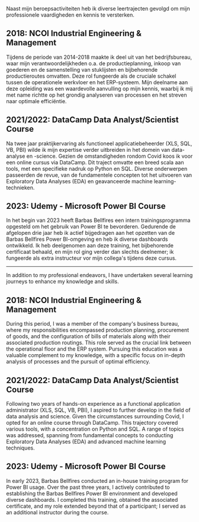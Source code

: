 Naast mijn beroepsactiviteiten heb ik diverse leertrajecten gevolgd om mijn professionele vaardigheden en kennis te versterken.

## 2018: NCOI Industrial Engineering & Management
Tijdens de periode van 2014-2018 maakte ik deel uit van het bedrijfsbureau, waar mijn verantwoordelijkheden o.a. de productieplanning, inkoop van goederen en de samenstelling van stuklijsten en bijbehorende productieroutes omvatten. Deze rol fungeerde als de cruciale schakel tussen de operationele werkvloer en het ERP-systeem. Mijn deelname aan deze opleiding was een waardevolle aanvulling op mijn kennis, waarbij ik mij met name richtte op het grondig analyseren van processen en het streven naar optimale efficiëntie.

## 2021/2022: DataCamp Data Analyst/Scientist Course
Na twee jaar praktijkervaring als functioneel applicatiebeheerder (XLS, SQL, VB, PBI) wilde ik mijn expertise verder uitbreiden in het domein van data-analyse en -science. Gezien de omstandigheden rondom Covid koos ik voor een online cursus via DataCamp. Dit traject omvatte een breed scala aan tools, met een specifieke nadruk op Python en SQL. Diverse onderwerpen passeerden de revue, van de fundamentele concepten tot het uitvoeren van Exploratory Data Analyses (EDA) en geavanceerde machine learning-technieken.

## 2023: Udemy - Microsoft Power BI Course
In het begin van 2023 heeft Barbas Bellfires een intern trainingsprogramma opgesteld om het gebruik van Power BI te bevorderen. Gedurende de afgelopen drie jaar heb ik actief bijgedragen aan het opzetten van de Barbas Bellfires Power BI-omgeving en heb ik diverse dashboards ontwikkeld. Ik heb deelgenomen aan deze training, het bijbehorende certificaat behaald, en mijn rol ging verder dan slechts deelnemer; ik fungeerde als extra instructeur vor mijn collega's tijdens deze cursus.

______________________________________________________________________________________

In addition to my professional endeavors, I have undertaken several learning journeys to enhance my knowledge and skills.

## 2018: NCOI Industrial Engineering & Management
During this period, I was a member of the company's business bureau, where my responsibilities encompassed production planning, procurement of goods, and the configuration of bills of materials along with their associated production routings. This role served as the crucial link between the operational floor and the ERP system. Pursuing this education was a valuable complement to my knowledge, with a specific focus on in-depth analysis of processes and the pursuit of optimal efficiency.

## 2021/2022: DataCamp Data Analyst/Scientist Course
Following two years of hands-on experience as a functional application administrator (XLS, SQL, VB, PBI), I aspired to further develop in the field of data analysis and science. Given the circumstances surrounding Covid, I opted for an online course through DataCamp. This trajectory covered various tools, with a concentration on Python and SQL. A range of topics was addressed, spanning from fundamental concepts to conducting Exploratory Data Analyses (EDA) and advanced machine learning techniques.

## 2023: Udemy - Microsoft Power BI Course
In early 2023, Barbas Bellfires conducted an in-house training program for Power BI usage. Over the past three years, I actively contributed to establishing the Barbas Bellfires Power BI environment and developed diverse dashboards. I completed this training, obtained the associated certificate, and my role extended beyond that of a participant; I served as an additional instructor during the course.